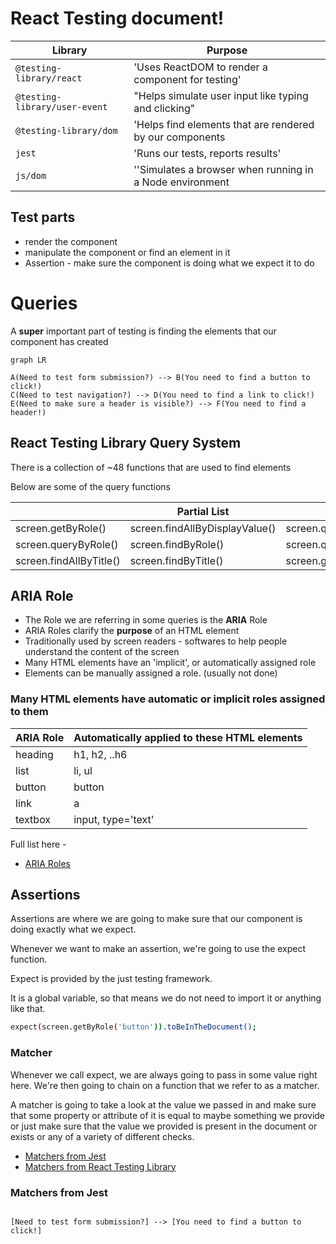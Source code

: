 # React Testing document!

| Library                       | Purpose                                                  |
| ----------------------------- | -------------------------------------------------------- |
| `@testing-library/react`      | 'Uses ReactDOM to render a component for testing'        |
| `@testing-library/user-event` | "Helps simulate user input like typing and clicking"     |
| `@testing-library/dom`        | 'Helps find elements that are rendered by our components |
| `jest`                        | 'Runs our tests, reports results'                        |
| `js/dom`                      | ''Simulates a browser when running in a Node environment |

## Test parts

- render the component
- manipulate the component or find an element in it
- Assertion - make sure the component is doing what we expect it to do

# Queries

A **super** important part of testing is finding the elements that our component has created

```mermaid
graph LR

A(Need to test form submission?) --> B(You need to find a button to click!)
C(Need to test navigation?) --> D(You need to find a link to click!)
E(Need to make sure a header is visible?) --> F(You need to find a header!)
```

## React Testing Library Query System

There is a collection of ~48 functions that are used to find elements

Below are some of the query functions

|                         | Partial List                   |                           |
| ----------------------- | ------------------------------ | ------------------------- |
| screen.getByRole()      | screen.findAllByDisplayValue() | screen.queryAllByRole()   |
| screen.queryByRole()    | screen.findByRole()            | screen.queryByLabelText() |
| screen.findAllByTitle() | screen.findByTitle()           | screen.getByLabelText()   |

## ARIA Role

- The Role we are referring in some queries is the **ARIA** Role
- ARIA Roles clarify the **purpose** of an HTML element
- Traditionally used by screen readers - softwares to help people understand the content of the screen
- Many HTML elements have an 'implicit', or automatically assigned role
- Elements can be manually assigned a role. (usually not done)

### Many HTML elements have automatic or implicit roles assigned to them

| ARIA Role | Automatically applied to these HTML elements |
| --------- | -------------------------------------------- |
| heading   | h1, h2, ..h6                                 |
| list      | li, ul                                       |
| button    | button                                       |
| link      | a                                            |
| textbox   | input, type='text'                           |

Full list here -

- [ARIA Roles](https://www.w3.org/TR/html-aria/#docconformance)

## Assertions

Assertions are where we are going to make sure that our component is doing exactly what we expect.

Whenever we want to make an assertion, we're going to use the expect function.

Expect is provided by the just testing framework.

It is a global variable, so that means we do not need to import it or anything like that.

```sh
expect(screen.getByRole('button')).toBeInTheDocument();
```

### Matcher

Whenever we call expect, we are always going to pass in some value right here.
We're then going to chain on a function that we refer to as a matcher.

A matcher is going to take a look at the value we passed in and make sure that some property or attribute of it is equal to maybe something we provide or just make sure that the value we provided is present in the document or exists or any of a variety of different checks.

- [Matchers from Jest](https://jestjs.io/docs/expect)
- [Matchers from React Testing Library](https://github.com/testing-library/jest-dom#custom-matchers)

### Matchers from Jest

```mermaid

[Need to test form submission?] --> [You need to find a button to click!]

```
